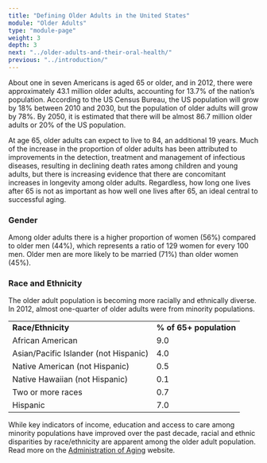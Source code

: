 ```yaml
---
title: "Defining Older Adults in the United States"
module: "Older Adults"
type: "module-page"
weight: 3
depth: 3
next: "../older-adults-and-their-oral-health/"
previous: "../introduction/"
---
```

<form method="post" action="."><div class="pageblock"><p>About one in seven Americans is aged 65 or older, and in 2012, there were approximately 43.1 million older adults, accounting for 13.7% of the nation’s population. According to the US Census Bureau, the US population will grow by 18% between 2010 and 2030, but the population of older adults will grow by 78%. By 2050, it is estimated that there will be almost 86.7 million older adults or 20% of the US population.</p>
<p>At age 65, older adults can expect to live to 84, an additional 19 years. Much of the increase in the proportion of older adults has been attributed to improvements in the detection, treatment and management of infectious diseases, resulting in declining death rates among children and young adults, but there is increasing evidence that there are concomitant increases in longevity among older adults. Regardless, how long one lives after 65 is not as important as how well one lives after 65, an ideal central to successful aging.</p>
<h3>Gender</h3>
<p>Among older adults there is a higher proportion of women (56%) compared to older men (44%), which represents a ratio of 129 women for every 100 men. Older men are more likely to be married (71%) than older women (45%).</p>
<h3>Race and Ethnicity</h3>
<p>The older adult population is becoming more racially and ethnically diverse. In 2012, almost one-quarter of older adults were from minority populations.</p>
<table>
<tr>
<td><strong>Race/Ethnicity</strong>
</td>
<td><strong>% of 65+ population</strong>
</td>
</tr>
<tr>
<td>African American
</td>
<td>9.0
</td>
</tr>
<tr>
<td>Asian/Pacific Islander (not Hispanic)
</td>
<td>4.0
</td>
</tr>
<tr>
<td>Native American (not Hispanic)
</td>
<td>0.5
</td>
</tr>
<tr>
<td>Native Hawaiian (not Hispanic)
</td>
<td>0.1
</td>
</tr>
<tr>
<td>Two or more races
</td>
<td>0.7
</td>
</tr>
<tr>
<td>Hispanic
</td>
<td>7.0
</td>
</tr>
</table>
<p>While key indicators of income, education and access to care among minority populations have improved over the past decade, racial and ethnic disparities by race/ethnicity are apparent among the older adult population. Read more on the <a href="http://www.aoa.gov/" target="_blank">Administration of Aging</a> website. </p>
</div></form>